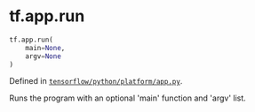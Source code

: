 <div itemscope itemtype="http://developers.google.com/ReferenceObject">
<meta itemprop="name" content="tf.app.run" />
<meta itemprop="path" content="Stable" />
</div>

# tf.app.run

``` python
tf.app.run(
    main=None,
    argv=None
)
```



Defined in [`tensorflow/python/platform/app.py`](https://www.tensorflow.org/code/tensorflow/python/platform/app.py).

Runs the program with an optional 'main' function and 'argv' list.